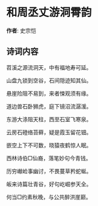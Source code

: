 # 和周丞丈游洞霄韵

**作者**: 史宗恺

## 诗词内容

苕溪之源流洞天，中有福地寿可延。

山盘九锁到空谷，石间隠迹知其仙。

悬崖险阻不易到，来者悚观须有缘。

道边兽石卧狮虎，庭下镜沼流潺湲。

东游大涤阻天柱，西至石室飞寒泉。

云房石磴络苔藓，疑是霞玉留花钿。

嵌空上下不可数，晓猿夜鹤惊人眠。

西林诗伯□仙裔，落笔妙句今青钱。

历穷𪩘崄事幽讨，不畏蔓草矜蛇蜒。

皈来诗篇壮青谷，好句屹崛参天全。

何当□约素秋晚，与公共醉洪崖巅。

